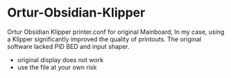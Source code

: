 # Ortur-Obsidian-Klipper
Ortur Obsidian Klipper printer.conf for original Mainboard, In my case, using a Klipper significantly improved the quality of printouts. 
The original software lacked PID BED and input shaper.
- original display does not work
- use the file at your own risk

